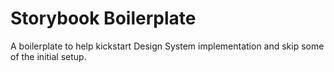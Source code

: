 # Storybook Boilerplate

A boilerplate to help kickstart Design System implementation and skip some of the initial setup.
